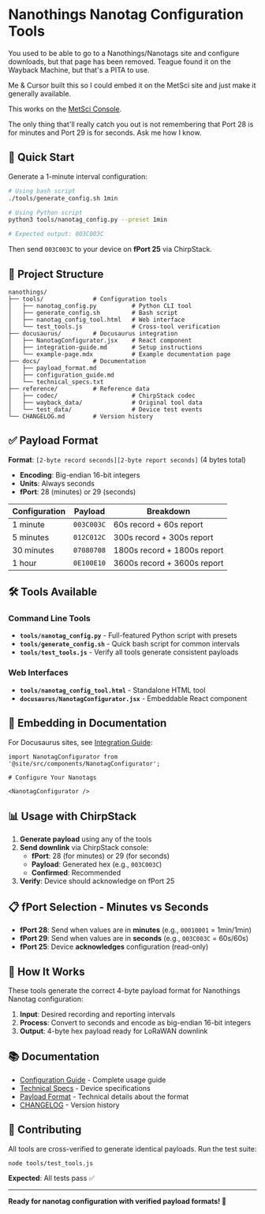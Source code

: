 # Nanothings Nanotag Configuration Tools
 
You used to be able to go to a Nanothings/Nanotags site and configure downloads, but that page has been removed.  Teague found it on the Wayback Machine, but that's a PITA to use.

Me & Cursor built this so I could embed it on the MetSci site and just make it generally available.

This works on the [MetSci Console](https://console.meteoscientific.com/front/).

The only thing that'll really catch you out is not remembering that Port 28 is for minutes and Port 29 is for seconds.  Ask me how I know.


## 🎯 **Quick Start**

Generate a 1-minute interval configuration:

```bash
# Using bash script
./tools/generate_config.sh 1min

# Using Python script  
python3 tools/nanotag_config.py --preset 1min

# Expected output: 003C003C
```

Then send `003C003C` to your device on **fPort 25** via ChirpStack.

## 📁 **Project Structure**

```
nanothings/
├── tools/              # Configuration tools
│   ├── nanotag_config.py          # Python CLI tool
│   ├── generate_config.sh         # Bash script
│   ├── nanotag_config_tool.html   # Web interface
│   └── test_tools.js              # Cross-tool verification
├── docusaurus/         # Docusaurus integration
│   ├── NanotagConfigurator.jsx    # React component
│   ├── integration-guide.md       # Setup instructions
│   └── example-page.mdx           # Example documentation page
├── docs/               # Documentation
│   ├── payload_format.md
│   ├── configuration_guide.md
│   └── technical_specs.txt
├── reference/          # Reference data
│   ├── codec/                     # ChirpStack codec
│   ├── wayback_data/              # Original tool data
│   └── test_data/                 # Device test events
└── CHANGELOG.md        # Version history
```

## ✅ **Payload Format**

**Format**: `[2-byte record seconds][2-byte report seconds]` (4 bytes total)

- **Encoding**: Big-endian 16-bit integers
- **Units**: Always seconds
- **fPort**: 28 (minutes) or 29 (seconds)

| Configuration | Payload | Breakdown |
|---------------|---------|-----------|
| 1 minute | `003C003C` | 60s record + 60s report |
| 5 minutes | `012C012C` | 300s record + 300s report |
| 30 minutes | `07080708` | 1800s record + 1800s report |
| 1 hour | `0E100E10` | 3600s record + 3600s report |

## 🛠️ **Tools Available**

### **Command Line Tools**
- **`tools/nanotag_config.py`** - Full-featured Python script with presets
- **`tools/generate_config.sh`** - Quick bash script for common intervals
- **`tools/test_tools.js`** - Verify all tools generate consistent payloads

### **Web Interfaces**  
- **`tools/nanotag_config_tool.html`** - Standalone HTML tool
- **`docusaurus/NanotagConfigurator.jsx`** - Embeddable React component

## 🚀 **Embedding in Documentation**

For Docusaurus sites, see [Integration Guide](./docusaurus/integration-guide.md):

```mdx
import NanotagConfigurator from '@site/src/components/NanotagConfigurator';

# Configure Your Nanotags

<NanotagConfigurator />
```

## 📊 **Usage with ChirpStack**

1. **Generate payload** using any of the tools
2. **Send downlink** via ChirpStack console:
   - **fPort**: 28 (for minutes) or 29 (for seconds)
   - **Payload**: Generated hex (e.g., `003C003C`)
   - **Confirmed**: Recommended
3. **Verify**: Device should acknowledge on fPort 25

## 📋 **fPort Selection - Minutes vs Seconds**

- **fPort 28**: Send when values are in **minutes** (e.g., `00010001` = 1min/1min)
- **fPort 29**: Send when values are in **seconds** (e.g., `003C003C` = 60s/60s) 
- **fPort 25**: Device **acknowledges** configuration (read-only)

## 🔧 **How It Works**

These tools generate the correct 4-byte payload format for Nanothings Nanotag configuration:

1. **Input**: Desired recording and reporting intervals
2. **Process**: Convert to seconds and encode as big-endian 16-bit integers
3. **Output**: 4-byte hex payload ready for LoRaWAN downlink

## 📚 **Documentation**

- [Configuration Guide](./docs/configuration_guide.md) - Complete usage guide
- [Technical Specs](./docs/technical_specs.txt) - Device specifications  
- [Payload Format](./docs/payload_format.md) - Technical details about the format
- [CHANGELOG](./CHANGELOG.md) - Version history

## 🤝 **Contributing**

All tools are cross-verified to generate identical payloads. Run the test suite:

```bash
node tools/test_tools.js
```

**Expected**: All tests pass ✅

---

**Ready for nanotag configuration with verified payload formats! 🎯**